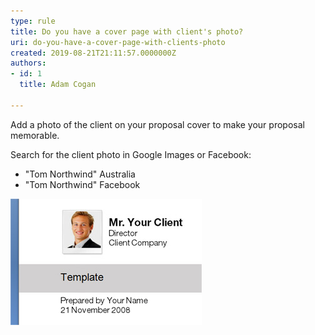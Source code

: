 ```yaml
---
type: rule
title: ​Do you have a cover page with client's photo?
uri: do-you-have-a-cover-page-with-clients-photo
created: 2019-08-21T21:11:57.0000000Z
authors:
- id: 1
  title: Adam Cogan

---
```


Add a photo of the client on your proposal cover to make your proposal memorable.
 
Search for the client photo in Google Images or Facebook:

- "Tom Northwind" Australia
- "Tom Northwind" Facebook

![ Remember to add a photo of the client](Proposals_ClientPhoto.jpg)
